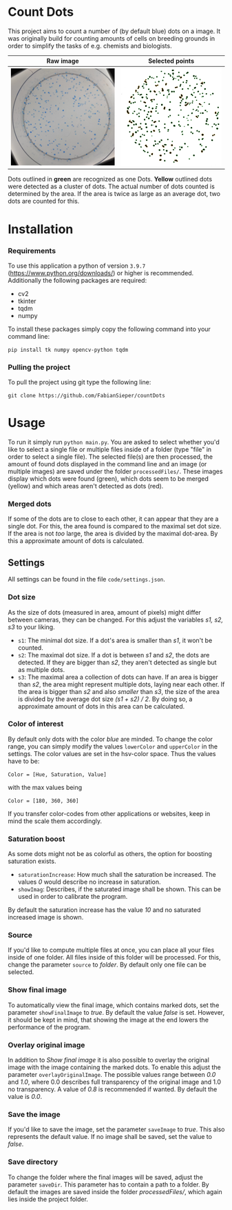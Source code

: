 # Count Dots

This project aims to count a number of (by default blue) dots on a image. It was originally build for counting amounts of cells on breeding grounds in order to simplify the tasks of e.g. chemists and biologists.



|                          Raw image                           |                       Selected points                        |
| :----------------------------------------------------------: | :----------------------------------------------------------: |
| <img src="images\rawDots.png" alt="rareDots" style="zoom:50%;" /> | <img src="images\selectedDots.png" alt="selectedDots" style="zoom:50%;" /> |

Dots outlined in **green** are recognized as one Dots. **Yellow** outlined dots were detected as a cluster of dots. The actual number of dots counted is determined by the area. If the area is twice as large as an average dot, two dots are counted for this.



# Installation

### Requirements
To use this application a python of version `3.9.7` (https://www.python.org/downloads/) or higher is recommended. Additionally the following packages are required:
- cv2
- tkinter
- tqdm
- numpy

To install these packages simply copy the following command into your command line:

```
pip install tk numpy opencv-python tqdm
```

### Pulling the project
To pull the project using git type the following line:
```
git clone https://github.com/FabianSieper/countDots
```
# Usage

To run it simply run 
`python main.py`. You are asked to select whether you'd like to select a single file or multiple files inside of a folder (type "file" in order to select a single file). The selected file(s) are then processed, the amount of found dots displayed in the command line and an image (or multiple images) are saved under the folder `processedFiles/`. These images display which dots were found (green), which dots seem to be merged (yellow) and which areas aren't detected as dots (red).

### Merged dots
If some of the dots are to close to each other, it can appear that they are a single dot. For this, the area found is compared to the maximal set dot size. If the area is not _too_ large, the area is divided by the maximal dot-area. By this a approximate amount of dots is calculated. 

## Settings

All settings can be found in the file `code/settings.json`.

### Dot size
As the size of dots (measured in area, amount of pixels) might differ between cameras, they can be changed. For this adjust the variables _s1, s2, s3_ to your liking.

- `s1`: The minimal dot size. If a dot's area is smaller than _s1_, it won't be counted.
- `s2`: The maximal dot size. If a dot is between _s1_ and _s2_, the dots are detected. If they are bigger than _s2_, they aren't detected as single but as multiple dots.
- `s3`: The maximal area a collection of dots can have. If an area is bigger than _s2_, the area might represent multiple dots, laying near each other. If the area is bigger than _s2_ and also _smaller_ than _s3_, the size of the area is divided by the average dot size _(s1 + s2) / 2_. By doing so, a approximate amount of dots in this area can be calculated.


### Color of interest
By default only dots with the color _blue_ are minded. To change the color range, you can simply modify the values `lowerColor` and `upperColor` in the settings. The color values are set in the hsv-color space. Thus the values have to be:

```
Color = [Hue, Saturation, Value]
```

with the max values being

```
Color = [180, 360, 360]
```

If you transfer color-codes from other applications or websites, keep in mind the scale them accordingly.

### Saturation boost

As some dots might not be as colorful as others, the option for boosting saturation exists. 

- `saturationIncrease`: How much shall the saturation be increased. The values _0_ would describe no increase in saturation.
- `showImag`: Describes, if the saturated image shall be shown. This can be used in order to calibrate the program.

By default the saturation increase has the value _10_ and no saturated increased image is shown.

### Source

If you'd like to compute multiple files at once, you can place all your files inside of one folder. All files inside of this folder will be processed. For this, change the parameter `source` to _folder_. By default only one file can be selected.

### Show final image

To automatically view the final image, which contains marked dots, set the parameter `showFinalImage` to _true_. By default the value _false_ is set. However, it should be kept in mind, that showing the image at the end lowers the performance of the program. 

### Overlay original image

In addition to _Show final image_ it is also possible to overlay the original image with the image containing the marked dots. To enable this adjust the parameter `overlayOriginalImage`. The possible values range between _0.0_ and _1.0_, where 0.0 describes full transparency of the original image and 1.0 no transparency. A value of _0.8_ is recommended if wanted. By default the value is _0.0_.

### Save the image

If you'd like to save the image, set the parameter `saveImage` to _true_. This also represents the default value. If no image shall be saved, set the value to _false_.

### Save directory

To change the folder where the final images will be saved, adjust the parameter `saveDir`. This parameter has to contain a path to a folder. By default the images are saved inside the folder _processedFiles/_, which again lies inside the project folder.
